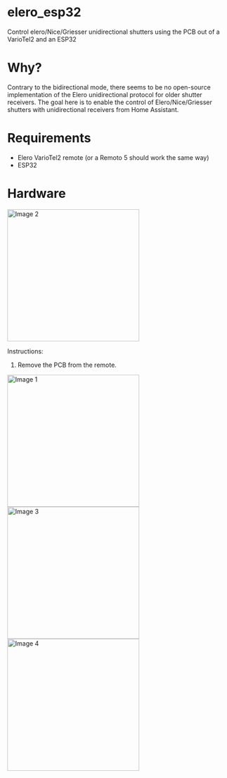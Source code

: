 # elero_esp32
Control elero/Nice/Griesser unidirectional shutters using the PCB out of a VarioTel2 and an ESP32

# Why?
Contrary to the bidirectional mode, there seems to be no open-source implementation of the Elero unidirectional protocol for older shutter receivers. The goal here is to enable the control of Elero/Nice/Griesser shutters with unidirectional receivers from Home Assistant.

# Requirements
- Elero VarioTel2 remote (or a Remoto 5 should work the same way)
- ESP32

# Hardware
<img src="https://github.com/user-attachments/assets/448aaded-74fe-45b5-ae4a-cf0c7e925a60" alt="Image 2" width="300">




Instructions:

1) Remove the PCB from the remote.
<img src="https://github.com/user-attachments/assets/b7f53ff8-f5e1-4ac5-941e-cd547dfd53b7" alt="Image 1" width="300">
<img src="https://github.com/user-attachments/assets/0246f223-c585-4e09-ba09-7c1683e445f1" alt="Image 3" width="300">
<img src="https://github.com/user-attachments/assets/e8e00362-e066-4f13-97f9-e925c29a5636" alt="Image 4" width="300">

